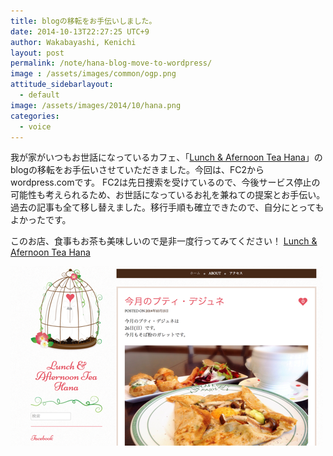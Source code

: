 ```yaml
---
title: blogの移転をお手伝いしました。
date: 2014-10-13T22:27:25 UTC+9
author: Wakabayashi, Kenichi
layout: post
permalink: /note/hana-blog-move-to-wordpress/
image : /assets/images/common/ogp.png
attitude_sidebarlayout:
  - default
image: /assets/images/2014/10/hana.png
categories:
  - voice
---
```

我が家がいつもお世話になっているカフェ、「[Lunch & Afernoon Tea Hana](https://hanamacaron.wordpress.com/)」のblogの移転をお手伝いさせていただきました。今回は、FC2からwordpress.comです。
FC2は先日捜索を受けているので、今後サービス停止の可能性も考えられるため、お世話になっているお礼を兼ねての提案とお手伝い。過去の記事も全て移し替えました。移行手順も確立できたので、自分にとってもよかったです。

このお店、食事もお茶も美味しいので是非一度行ってみてください！
[Lunch & Afernoon Tea Hana](https://hanamacaron.wordpress.com/)

![Lunch &amp; Afternoon Tea Hana](/assets/images/2014/10/hana.png)
